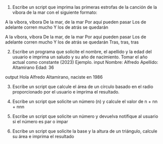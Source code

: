 1. Escribe un script que imprima las primeras estrofas de la canción de la víbora de la mar con el siguiente formato:

A la víbora, víbora
	De la mar, de la mar
		Por aquí pueden pasar
	Los de adelante corren mucho
		Y los de atrás se quedarán

A la víbora, víbora
	De la mar, de la mar
		Por aquí pueden pasar
	Los de adelante corren mucho
		Y los de atrás se quedarán
		Tras, tras, tras

2. Escribe un programa que solicite el nombre, el apellido y la edad del usuario e imprima un saludo y su año de nacimiento. Tomar el año actual como constante (2023)
Ejemplo.
input
Nombre: Alfredo
Apellido: Altamirano
Edad: 36

output
Hola Alfredo Altamirano, naciste en 1986


3. Escribe un script que calcule el área de un círculo basado en el radio proporcionado por el usuario e imprima el resultado.

4. Escribe un script que solicite un número (n) y calcule el valor de n + nn + nnn

5. Escribe un script que solicite un número y devuelva notifique al usuario si el número es par o impar

6. Escribe un script que solicite la base y la altura de un triángulo, calcule su área e imprima el resultado